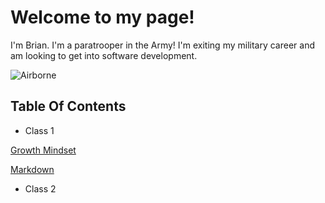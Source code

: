 # Welcome to my page! #

I'm Brian. I'm a paratrooper in the Army! I'm exiting my military career and am looking to get into software development.

![Airborne](https://api.army.mil/e2/c/images/2013/12/13/324627/size0.jpg) 


## Table Of Contents

- Class 1

[Growth Mindset](growthmindset.md)


[Markdown](markdown.md) 


- Class 2



